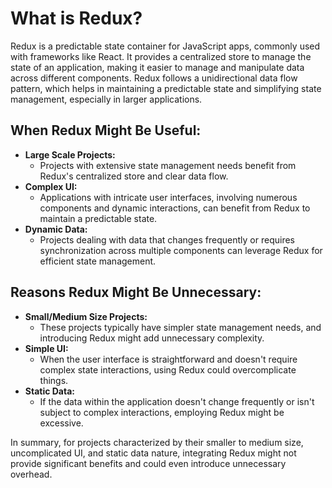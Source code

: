 # What is Redux?

Redux is a predictable state container for JavaScript apps, commonly used with frameworks like React. It provides a centralized store to manage the state of an application, making it easier to manage and manipulate data across different components. Redux follows a unidirectional data flow pattern, which helps in maintaining a predictable state and simplifying state management, especially in larger applications.

## When Redux Might Be Useful:
- **Large Scale Projects:**
  - Projects with extensive state management needs benefit from Redux's centralized store and clear data flow.
- **Complex UI:**
  - Applications with intricate user interfaces, involving numerous components and dynamic interactions, can benefit from Redux to maintain a predictable state.
- **Dynamic Data:**
  - Projects dealing with data that changes frequently or requires synchronization across multiple components can leverage Redux for efficient state management.

## Reasons Redux Might Be Unnecessary:
- **Small/Medium Size Projects:**
  - These projects typically have simpler state management needs, and introducing Redux might add unnecessary complexity.
- **Simple UI:**
  - When the user interface is straightforward and doesn't require complex state interactions, using Redux could overcomplicate things.
- **Static Data:**
  - If the data within the application doesn't change frequently or isn't subject to complex interactions, employing Redux might be excessive.

In summary, for projects characterized by their smaller to medium size, uncomplicated UI, and static data nature, integrating Redux might not provide significant benefits and could even introduce unnecessary overhead.
